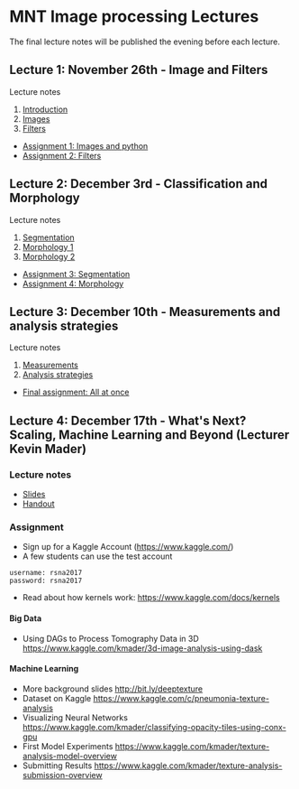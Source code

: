 # MNT Image processing Lectures
The final lecture notes will be published the evening before each lecture.

## Lecture 1: November 26th - Image and Filters

Lecture notes
1. [Introduction](https://github.com/ImagingLectures/MNT_Lectures/blob/master/Lecture1/00_lecture_introduction.pdf)
2. [Images](https://github.com/ImagingLectures/MNT_Lectures/blob/master/Lecture1/01_lecture_images.pdf)
3. [Filters](https://github.com/ImagingLectures/MNT_Lectures/blob/master/Lecture1/02_lecture_filters.pdf)

* [Assignment 1: Images and python](https://github.com/ImagingLectures/image-processing-with-python-anderskaestner)
* [Assignment 2: Filters](https://github.com/ImagingLectures/filters_anderskaestner)

## Lecture 2: December 3rd - Classification and Morphology

Lecture notes
1. [Segmentation](https://github.com/ImagingLectures/MNT_Lectures/blob/master/Lecture2/03_lecture_segmentation.pdf)
2. [Morphology 1](https://github.com/ImagingLectures/MNT_Lectures/blob/master/Lecture2/04_lecture_morphology.pdf)
3. [Morphology 2](https://github.com/ImagingLectures/MNT_Lectures/blob/master/Lecture2/04_lecture_morphology2.pdf)

* [Assignment 3: Segmentation](https://github.com/ImagingLectures/segmentation-anderskaestner)
* [Assignment 4: Morphology](https://github.com/ImagingLectures/morphology_anderskaestner)

## Lecture 3: December 10th - Measurements and analysis strategies

Lecture notes
1. [Measurements](https://github.com/ImagingLectures/MNT_Lectures/blob/master/Lecture3/05_lecture_analysis.pdf)
2. [Analysis strategies](https://github.com/ImagingLectures/MNT_Lectures/blob/master/Lecture3/06_lecture_strategies.pdf)

* [Final assignment: All at once](https://github.com/ImagingLectures/final_assignment)

## Lecture 4: December 17th - What's Next? Scaling, Machine Learning and Beyond (Lecturer Kevin Mader)

### Lecture notes
- [Slides](http://nbviewer.jupyter.org/format/slides/github/ImagingLectures/MNT_Lectures/blob/master/Lecture4/04_lecture_beyond.ipynb)
- [Handout](http://nbviewer.jupyter.org/github/ImagingLectures/MNT_Lectures/blob/master/Lecture4/04_lecture_beyond.ipynb)

### Assignment
- Sign up for a Kaggle Account (https://www.kaggle.com/)
 - A few students can use the test account
```
username: rsna2017
password: rsna2017
 ```
- Read about how kernels work: https://www.kaggle.com/docs/kernels

#### Big Data
- Using DAGs to Process Tomography Data in 3D https://www.kaggle.com/kmader/3d-image-analysis-using-dask

#### Machine Learning
- More background slides http://bit.ly/deeptexture 
- Dataset on Kaggle https://www.kaggle.com/c/pneumonia-texture-analysis 
- Visualizing Neural Networks https://www.kaggle.com/kmader/classifying-opacity-tiles-using-conx-gpu
- First Model Experiments https://www.kaggle.com/kmader/texture-analysis-model-overview 
- Submitting Results https://www.kaggle.com/kmader/texture-analysis-submission-overview

